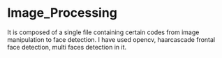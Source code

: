 # Image_Processing
It is composed of a single file containing certain codes from image manipulation to face detection. I have used opencv, haarcascade frontal face detection, multi faces detection in it.
